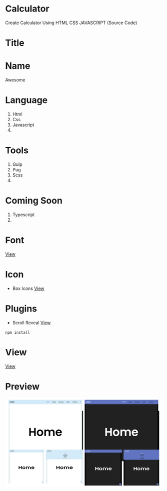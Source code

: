 # Calculator
Create Calculator Using HTML CSS JAVASCRIPT (Source Code)



# Title

# Name
Awesome 

# Language
1. Html
2. Css
3. Javascript
4. 

# Tools
1. Gulp
2. Pug
3. Scss
4.

# Coming Soon
1. Typescript
2.

# Font
[View]()

# Icon
* Box Icons
[View](https://boxicons.com/)

# Plugins
* Scroll Reveal
[View](https://scrollrevealjs.org/guide/hello-world.html)


```
npm install
``` 

# View
[View](https://learncodingeasy.github.io/Calculator/dist/)


# Preview
![This is an image](https://raw.githubusercontent.com/LearnCodingEasy/Navbar-1/main/dist/images/Navbar-1920.jpg)

